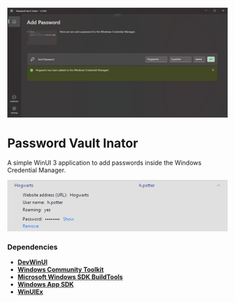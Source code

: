 ![](ProgramImage.png)

# Password Vault Inator
A simple WinUI 3 application to add passwords inside the Windows Credential Manager.

![](ProgramImageCred.png)

### Dependencies
- **[DevWinUI](https://github.com/ghost1372/DevWinUI)**
- **[Windows Community Toolkit](https://github.com/CommunityToolkit/Windows)**
- **[Microsoft Windows SDK BuildTools](https://www.nuget.org/packages/Microsoft.Windows.SDK.BuildTools/10.0.26100.6584?_src=template)**
- **[Windows App SDK](https://github.com/microsoft/WindowsAppSDK)**
- **[WinUIEx](https://github.com/dotMorten/WinUIEx)**
